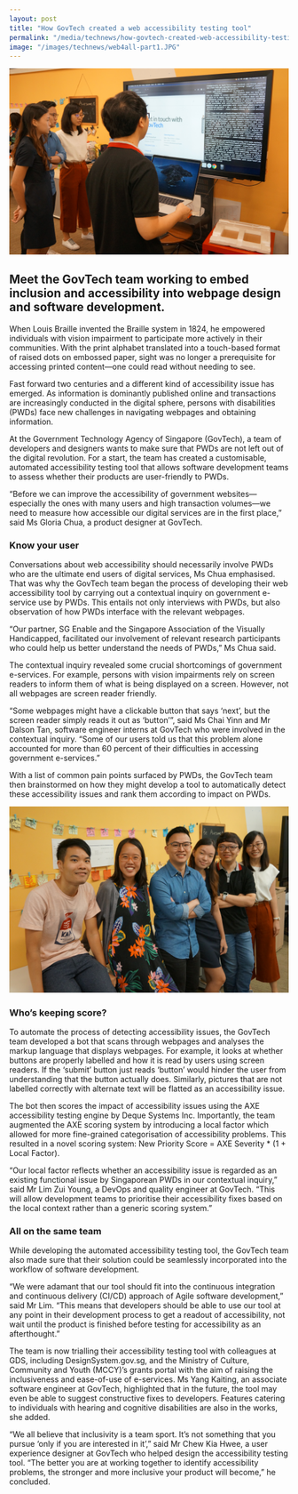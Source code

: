 ```yaml
---
layout: post
title: "How GovTech created a web accessibility testing tool"
permalink: "/media/technews/how-govtech-created-web-accessibility-testing-tool"
image: "/images/technews/web4all-part1.JPG"
---
```


![How GovTech created a web accessibility testing tool](/images/technews/web4all-part1.JPG)

Meet the GovTech team working to embed inclusion and accessibility into webpage design and software development. 
---

When Louis Braille invented the Braille system in 1824, he empowered individuals with vision impairment to participate more actively in their communities. With the print alphabet translated into a touch-based format of raised dots on embossed paper, sight was no longer a prerequisite for accessing printed content—one could read without needing to see. 

Fast forward two centuries and a different kind of accessibility issue has emerged. As information is dominantly published online and transactions are increasingly conducted in the digital sphere, persons with disabilities (PWDs) face new challenges in navigating webpages and obtaining information.

At the Government Technology Agency of Singapore (GovTech), a team of developers and designers wants to make sure that PWDs are not left out of the digital revolution. For a start, the team has created a customisable, automated accessibility testing tool that allows software development teams to assess whether their products are user-friendly to PWDs.

“Before we can improve the accessibility of government websites—especially the ones with many users and high transaction volumes—we need to measure how accessible our digital services are in the first place,” said Ms Gloria Chua, a product designer at GovTech.

### **Know your user**

Conversations about web accessibility should necessarily involve PWDs who are the ultimate end users of digital services, Ms Chua emphasised. That was why the GovTech team began the process of developing their web accessibility tool by carrying out a contextual inquiry on government e-service use by PWDs. This entails not only interviews with PWDs, but also observation of how PWDs interface with the relevant webpages. 

“Our partner, SG Enable and the Singapore Association of the Visually Handicapped, facilitated our involvement of relevant research participants who could help us better understand the needs of PWDs,” Ms Chua said.

The contextual inquiry revealed some crucial shortcomings of government e-services. For example, persons with vision impairments rely on screen readers to inform them of what is being displayed on a screen. However, not all webpages are screen reader friendly. 

“Some webpages might have a clickable button that says ‘next’, but the screen reader simply reads it out as ‘button’”, said Ms Chai Yinn and Mr Dalson Tan, software engineer interns at GovTech who were involved in the contextual inquiry. “Some of our users told us that this problem alone accounted for more than 60 percent of their difficulties in accessing government e-services.”

With a list of common pain points surfaced by PWDs, the GovTech team then brainstormed on how they might develop a tool to automatically detect these accessibility issues and rank them according to impact on PWDs.

![How GovTech created a web accessibility testing tool](/images/technews/web4all-part2.JPG)

### **Who’s keeping score?**

To automate the process of detecting accessibility issues, the GovTech team developed a bot that scans through webpages and analyses the markup language that displays webpages. For example, it looks at whether buttons are properly labelled and how it is read by users using screen readers.  If the ‘submit’ button just reads ‘button’ would hinder the user from understanding that the button actually does. Similarly, pictures that are not labelled correctly with alternate text will be flatted as an accessibility issue. 

The bot then scores the impact of accessibility issues using the AXE accessibility testing engine by Deque Systems Inc. Importantly, the team augmented the AXE scoring system by introducing a local factor which allowed for more fine-grained categorisation of accessibility problems. This resulted in a novel scoring system: New Priority Score = AXE Severity * (1 + Local Factor).

“Our local factor reflects whether an accessibility issue is regarded as an existing functional issue by Singaporean PWDs in our contextual inquiry,” said Mr Lim Zui Young, a DevOps and quality engineer at GovTech. “This will allow development teams to prioritise their accessibility fixes based on the local context rather than a generic scoring system.”

### **All on the same team**

While developing the automated accessibility testing tool, the GovTech team also made sure that their solution could be seamlessly incorporated into the workflow of software development.

“We were adamant that our tool should fit into the continuous integration and continuous delivery (CI/CD) approach of Agile software development,” said Mr Lim. “This means that developers should be able to use our tool at any point in their development process to get a readout of accessibility, not wait until the product is finished before testing for accessibility as an afterthought.”

The team is now trialling their accessibility testing tool with colleagues at GDS, including DesignSystem.gov.sg, and the Ministry of Culture, Community and Youth (MCCY)’s grants portal with the aim of raising the inclusiveness and ease-of-use of e-services. Ms Yang Kaiting, an associate software engineer at GovTech, highlighted that in the future, the tool may even be able to suggest constructive fixes to developers. Features catering to individuals with hearing and cognitive disabilities are also in the works, she added.

“We all believe that inclusivity is a team sport. It’s not something that you pursue ‘only if you are interested in it’,” said Mr Chew Kia Hwee, a user experience designer at GovTech who helped design the accessibility testing tool. “The better you are at working together to identify accessibility problems, the stronger and more inclusive your product will become,” he concluded. 
